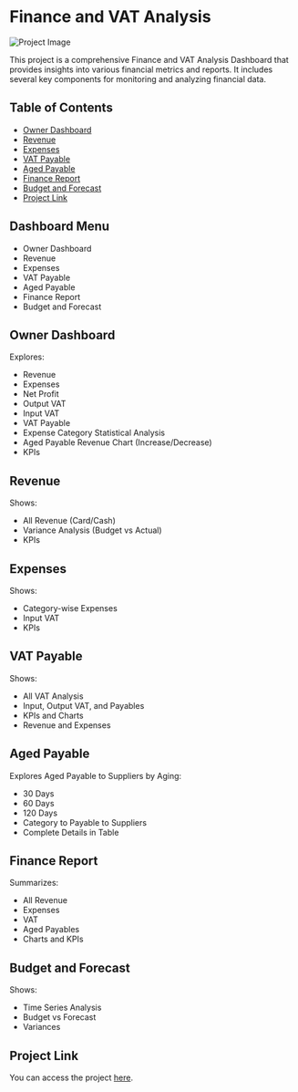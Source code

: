 # Finance and VAT Analysis

![Project Image](link_to_project_image.png)  <!-- Replace with your actual project image link -->

This project is a comprehensive Finance and VAT Analysis Dashboard that provides insights into various financial metrics and reports. It includes several key components for monitoring and analyzing financial data.

## Table of Contents
- [Owner Dashboard](#owner-dashboard)
- [Revenue](#revenue)
- [Expenses](#expenses)
- [VAT Payable](#vat-payable)
- [Aged Payable](#aged-payable)
- [Finance Report](#finance-report)
- [Budget and Forecast](#budget-and-forecast)
- [Project Link](#project-link)

## Dashboard Menu
- Owner Dashboard
- Revenue
- Expenses
- VAT Payable
- Aged Payable
- Finance Report
- Budget and Forecast

## Owner Dashboard
Explores:
- Revenue
- Expenses
- Net Profit
- Output VAT
- Input VAT
- VAT Payable
- Expense Category Statistical Analysis
- Aged Payable Revenue Chart (Increase/Decrease)
- KPIs

## Revenue
Shows:
- All Revenue (Card/Cash)
- Variance Analysis (Budget vs Actual)
- KPIs

## Expenses
Shows:
- Category-wise Expenses
- Input VAT
- KPIs

## VAT Payable
Shows:
- All VAT Analysis
- Input, Output VAT, and Payables
- KPIs and Charts
- Revenue and Expenses

## Aged Payable
Explores Aged Payable to Suppliers by Aging:
- 30 Days
- 60 Days
- 120 Days
- Category to Payable to Suppliers
- Complete Details in Table

## Finance Report
Summarizes:
- All Revenue
- Expenses
- VAT
- Aged Payables
- Charts and KPIs

## Budget and Forecast
Shows:
- Time Series Analysis
- Budget vs Forecast
- Variances

## Project Link
You can access the project [here](link_to_project).  <!-- Replace with your actual project link -->
